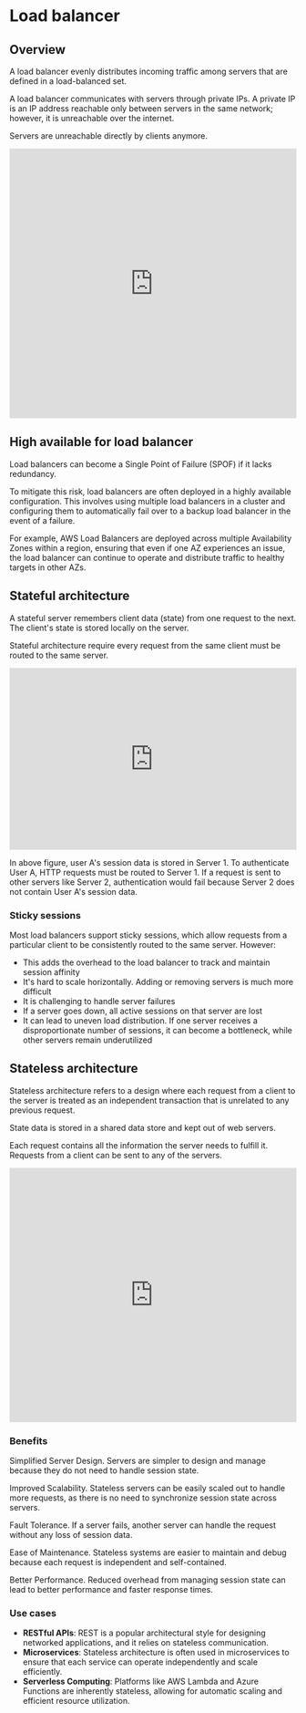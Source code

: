 # Load balancer

## Overview

A load balancer evenly distributes incoming traffic among servers that are defined in a load-balanced set.

A load balancer communicates with servers through private IPs. A private IP is an IP address reachable only between servers in the same network; however, it is unreachable over the internet.

Servers are unreachable directly by clients anymore.

<!-- system-components.drawio\load balancer -->
<iframe frameborder="0" style="width:100%;height:473px;" src="https://viewer.diagrams.net/?tags=%7B%7D&lightbox=1&highlight=0000ff&edit=https%3A%2F%2Fapp.diagrams.net%2F%23G1xrjy2i7EtAS1xlFNMl48jnZR4opOYRTK%23%257B%2522pageId%2522%253A%2522EADSuXCYXhjZmKITLNcT%2522%257D&layers=1&nav=1&title=system-components.drawio&page-id=EADSuXCYXhjZmKITLNcT#Uhttps%3A%2F%2Fdrive.google.com%2Fuc%3Fid%3D1xrjy2i7EtAS1xlFNMl48jnZR4opOYRTK%26export%3Ddownload"></iframe>


## High available for load balancer

Load balancers can become a Single Point of Failure (SPOF) if it lacks redundancy. 

To mitigate this risk, load balancers are often deployed in a highly available configuration. This involves using multiple load balancers in a cluster and configuring them to automatically fail over to a backup load balancer in the event of a failure.

For example, AWS Load Balancers are deployed across multiple Availability Zones within a region, ensuring that even if one AZ experiences an issue, the load balancer can continue to operate and distribute traffic to healthy targets in other AZs.


## Stateful architecture

A stateful server remembers client data (state) from one request to the next. The client's state is stored locally on the server.

Stateful architecture require every request from the same client must be routed to the same server.

<!-- system-components.drawio\stateful arch -->
<iframe frameborder="0" style="width:100%;height:319px;" src="https://viewer.diagrams.net/?tags=%7B%7D&lightbox=1&highlight=0000ff&edit=https%3A%2F%2Fapp.diagrams.net%2F%23G1xrjy2i7EtAS1xlFNMl48jnZR4opOYRTK%23%257B%2522pageId%2522%253A%2522h5CpQ38r8wOmC6ru1zOl%2522%257D&layers=1&nav=1&title=system-components.drawio&page-id=h5CpQ38r8wOmC6ru1zOl#Uhttps%3A%2F%2Fdrive.google.com%2Fuc%3Fid%3D1xrjy2i7EtAS1xlFNMl48jnZR4opOYRTK%26export%3Ddownload"></iframe>

In above figure, user A's session data is stored in Server 1. To authenticate User A, HTTP requests must be routed to Server 1. If a request is sent to other servers like Server 2, authentication would fail because Server 2 does not contain User A's session data.

### Sticky sessions

Most load balancers support sticky sessions, which allow requests from a particular client to be consistently routed to the same server. However:
- This adds the overhead to the load balancer to track and maintain session affinity
- It's hard to scale horizontally. Adding or removing servers is much more difficult
- It is challenging to handle server failures
- If a server goes down, all active sessions on that server are lost
- It can lead to uneven load distribution. If one server receives a disproportionate number of sessions, it can become a bottleneck, while other servers remain underutilized


## Stateless architecture

Stateless architecture refers to a design where each request from a client to the server is treated as an independent transaction that is unrelated to any previous request.

State data is stored in a shared data store and kept out of web servers.

Each request contains all the information the server needs to fulfill it. Requests from a client can be sent to any of the servers.

<iframe frameborder="0" style="width:100%;height:446px;" src="https://viewer.diagrams.net/?tags=%7B%7D&lightbox=1&highlight=0000ff&edit=https%3A%2F%2Fapp.diagrams.net%2F%23G1xrjy2i7EtAS1xlFNMl48jnZR4opOYRTK%23%257B%2522pageId%2522%253A%2522QG3ORtGX80Ndne1MTkmY%2522%257D&layers=1&nav=1&title=system-components.drawio&page-id=QG3ORtGX80Ndne1MTkmY#Uhttps%3A%2F%2Fdrive.google.com%2Fuc%3Fid%3D1xrjy2i7EtAS1xlFNMl48jnZR4opOYRTK%26export%3Ddownload"></iframe>

### Benefits

Simplified Server Design. Servers are simpler to design and manage because they do not need to handle session state.

Improved Scalability. Stateless servers can be easily scaled out to handle more requests, as there is no need to synchronize session state across servers.

Fault Tolerance. If a server fails, another server can handle the request without any loss of session data.

Ease of Maintenance. Stateless systems are easier to maintain and debug because each request is independent and self-contained.

Better Performance. Reduced overhead from managing session state can lead to better performance and faster response times.


### Use cases

- **RESTful APIs**: REST is a popular architectural style for designing networked applications, and it relies on stateless communication.
- **Microservices**: Stateless architecture is often used in microservices to ensure that each service can operate independently and scale efficiently.
- **Serverless Computing**: Platforms like AWS Lambda and Azure Functions are inherently stateless, allowing for automatic scaling and efficient resource utilization.
